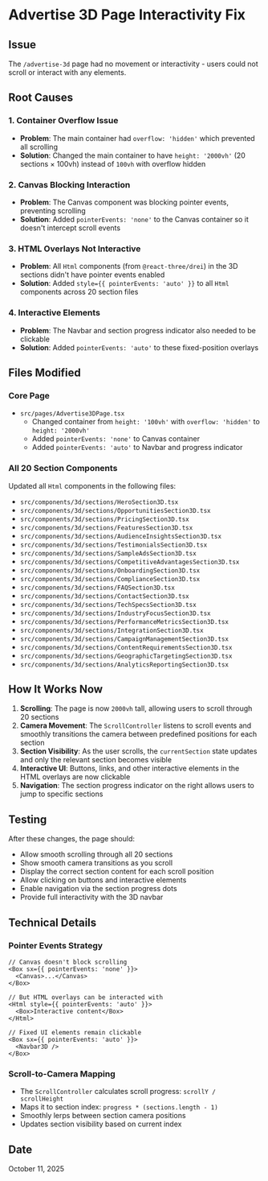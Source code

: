# Advertise 3D Page Interactivity Fix

## Issue
The `/advertise-3d` page had no movement or interactivity - users could not scroll or interact with any elements.

## Root Causes

### 1. Container Overflow Issue
- **Problem**: The main container had `overflow: 'hidden'` which prevented all scrolling
- **Solution**: Changed the main container to have `height: '2000vh'` (20 sections × 100vh) instead of `100vh` with overflow hidden

### 2. Canvas Blocking Interaction
- **Problem**: The Canvas component was blocking pointer events, preventing scrolling
- **Solution**: Added `pointerEvents: 'none'` to the Canvas container so it doesn't intercept scroll events

### 3. HTML Overlays Not Interactive
- **Problem**: All `Html` components (from `@react-three/drei`) in the 3D sections didn't have pointer events enabled
- **Solution**: Added `style={{ pointerEvents: 'auto' }}` to all `Html` components across 20 section files

### 4. Interactive Elements
- **Problem**: The Navbar and section progress indicator also needed to be clickable
- **Solution**: Added `pointerEvents: 'auto'` to these fixed-position overlays

## Files Modified

### Core Page
- `src/pages/Advertise3DPage.tsx`
  - Changed container from `height: '100vh'` with `overflow: 'hidden'` to `height: '2000vh'`
  - Added `pointerEvents: 'none'` to Canvas container
  - Added `pointerEvents: 'auto'` to Navbar and progress indicator

### All 20 Section Components
Updated all `Html` components in the following files:
- `src/components/3d/sections/HeroSection3D.tsx`
- `src/components/3d/sections/OpportunitiesSection3D.tsx`
- `src/components/3d/sections/PricingSection3D.tsx`
- `src/components/3d/sections/FeaturesSection3D.tsx`
- `src/components/3d/sections/AudienceInsightsSection3D.tsx`
- `src/components/3d/sections/TestimonialsSection3D.tsx`
- `src/components/3d/sections/SampleAdsSection3D.tsx`
- `src/components/3d/sections/CompetitiveAdvantagesSection3D.tsx`
- `src/components/3d/sections/OnboardingSection3D.tsx`
- `src/components/3d/sections/ComplianceSection3D.tsx`
- `src/components/3d/sections/FAQSection3D.tsx`
- `src/components/3d/sections/ContactSection3D.tsx`
- `src/components/3d/sections/TechSpecsSection3D.tsx`
- `src/components/3d/sections/IndustryFocusSection3D.tsx`
- `src/components/3d/sections/PerformanceMetricsSection3D.tsx`
- `src/components/3d/sections/IntegrationSection3D.tsx`
- `src/components/3d/sections/CampaignManagementSection3D.tsx`
- `src/components/3d/sections/ContentRequirementsSection3D.tsx`
- `src/components/3d/sections/GeographicTargetingSection3D.tsx`
- `src/components/3d/sections/AnalyticsReportingSection3D.tsx`

## How It Works Now

1. **Scrolling**: The page is now `2000vh` tall, allowing users to scroll through 20 sections
2. **Camera Movement**: The `ScrollController` listens to scroll events and smoothly transitions the camera between predefined positions for each section
3. **Section Visibility**: As the user scrolls, the `currentSection` state updates and only the relevant section becomes visible
4. **Interactive UI**: Buttons, links, and other interactive elements in the HTML overlays are now clickable
5. **Navigation**: The section progress indicator on the right allows users to jump to specific sections

## Testing

After these changes, the page should:
- Allow smooth scrolling through all 20 sections
- Show smooth camera transitions as you scroll
- Display the correct section content for each scroll position
- Allow clicking on buttons and interactive elements
- Enable navigation via the section progress dots
- Provide full interactivity with the 3D navbar

## Technical Details

### Pointer Events Strategy
```tsx
// Canvas doesn't block scrolling
<Box sx={{ pointerEvents: 'none' }}>
  <Canvas>...</Canvas>
</Box>

// But HTML overlays can be interacted with
<Html style={{ pointerEvents: 'auto' }}>
  <Box>Interactive content</Box>
</Html>

// Fixed UI elements remain clickable
<Box sx={{ pointerEvents: 'auto' }}>
  <Navbar3D />
</Box>
```

### Scroll-to-Camera Mapping
- The `ScrollController` calculates scroll progress: `scrollY / scrollHeight`
- Maps it to section index: `progress * (sections.length - 1)`
- Smoothly lerps between section camera positions
- Updates section visibility based on current index

## Date
October 11, 2025

